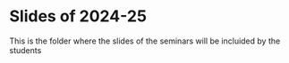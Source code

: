# Slides of 2024-25

This is the folder where the slides of the seminars will be incluided by the students

